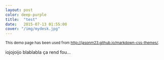 ```yaml
---
layout: post
color: deep-purple
title:  "test"
date:   2015-07-13 01:55:00
cover: "/img/mydesk.jpg"
---
```


<p><small>This demo page has been used from <a href="https://jasonm23.github.io/markdown-css-themes/" target="_blank">http://jasonm23.github.io/markdown-css-themes/</a>.</small></p>

 iojojoijo
blablabla
ça rend fou...
